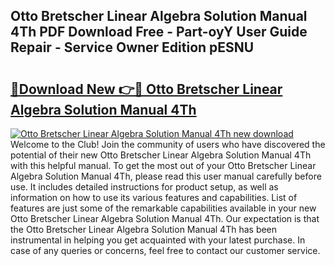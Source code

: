 ## Otto Bretscher Linear Algebra Solution Manual 4Th PDF Download Free - Part-oyY User Guide Repair - Service Owner Edition pESNU

# <h2><a href="http://bc65573.oget.top/?id=Otto+Bretscher+Linear+Algebra+Solution+Manual+4Th">🔗Download New 👉🔴 Otto Bretscher Linear Algebra Solution Manual 4Th</a></h2>

[![Otto Bretscher Linear Algebra Solution Manual 4Th new download](https://i.imgur.com/5g1atiW.png)](http://bc65573.oget.top/?id=Otto+Bretscher+Linear+Algebra+Solution+Manual+4Th)
Welcome to the Club! Join the community of users who have discovered the potential of their new Otto Bretscher Linear Algebra Solution Manual 4Th with this helpful manual. To get the most out of your Otto Bretscher Linear Algebra Solution Manual 4Th, please read this user manual carefully before use. It includes detailed instructions for product setup, as well as information on how to use its various features and capabilities. List of features are just some of the remarkable capabilities available in your new Otto Bretscher Linear Algebra Solution Manual 4Th. Our expectation is that the Otto Bretscher Linear Algebra Solution Manual 4Th has been instrumental in helping you get acquainted with your latest purchase. In case of any queries or concerns, feel free to contact our customer service.
